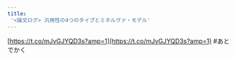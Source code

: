 ```yaml
---
title:
 '<論文ログ> 汎用性の4つのタイプとミネルヴァ・モデル'
---
```


[https://t.co/mJvGJYQD3s?amp=1](https://t.co/mJvGJYQD3s?amp=1)
#あとでかく
